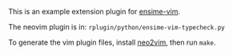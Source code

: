 This is an example extension plugin for [ensime-vim](https://github.com/ensime/ensime-vim).

The neovim plugin is in: `rplugin/python/ensime-vim-typecheck.py`

To generate the vim plugin files, install [neo2vim](https://github.com/yazgoo/neo2vim),
then run `make`.
